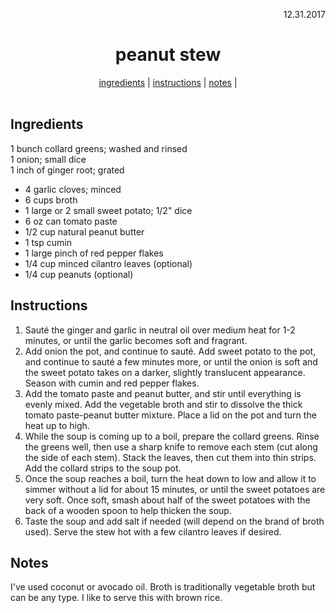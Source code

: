 <p align="right">12.31.2017</p>

<h1 align="center">peanut stew</h1>

<div align="center">
  <a href="#ingredients">ingredients</a> | 
  <a href="#instructions">instructions</a> | 
  <a href="#notes">notes</a> | 
</div>
<br>

## Ingredients
1 bunch collard greens; washed and rinsed<br>
1 onion; small dice<br>
1 inch of ginger root; grated<br>
- 4 garlic cloves; minced
- 6 cups broth
- 1 large or 2 small sweet potato; 1/2" dice
- 6 oz can tomato paste
- 1/2 cup natural peanut butter
- 1 tsp cumin
- 1 large pinch of red pepper flakes
- 1/4 cup minced cilantro leaves (optional)
- 1/4 cup peanuts (optional)

## Instructions
1. Sauté the ginger and garlic in neutral oil over medium heat for 1-2 minutes, or until the garlic becomes soft and fragrant. 
2. Add onion the pot, and continue to sauté. Add sweet potato to the pot, and continue to sauté a few minutes more, or until the onion is soft and the sweet potato takes on a darker, slightly translucent appearance. Season with cumin and red pepper flakes. 
3. Add the tomato paste and peanut butter, and stir until everything is evenly mixed. Add the vegetable broth and stir to dissolve the thick tomato paste-peanut butter mixture. Place a lid on the pot and turn the heat up to high. 
4. While the soup is coming up to a boil, prepare the collard greens. Rinse the greens well, then use a sharp knife to remove each stem (cut along the side of each stem). Stack the leaves, then cut them into thin strips. Add the collard strips to the soup pot. 
5. Once the soup reaches a boil, turn the heat down to low and allow it to simmer without a lid for about 15 minutes, or until the sweet potatoes are very soft. Once soft, smash about half of the sweet potatoes with the back of a wooden spoon to help thicken the soup. 
6. Taste the soup and add salt if needed (will depend on the brand of broth used). Serve the stew hot with a few cilantro leaves if desired.

## Notes
I've used coconut or avocado oil. Broth is traditionally vegetable broth but can be any type.  I like to serve this with brown rice.
